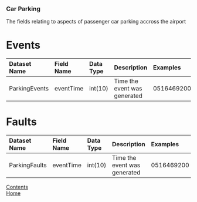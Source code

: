 ### Car Parking

The fields relating to aspects of passenger car parking accross the airport

# Events
| Dataset Name  | Field Name  | Data Type | Description | Examples |
|:--------------|:------------|:----------|:------------|:---------|
|ParkingEvents|eventTime|int(10)|Time the event was generated|0516469200|

# Faults
| Dataset Name  | Field Name  | Data Type | Description | Examples |
|:--------------|:------------|:----------|:------------|:---------|
|ParkingFaults|eventTime|int(10)|Time the event was generated|0516469200|






[Contents](./contents.md)<br />
[Home](./)
